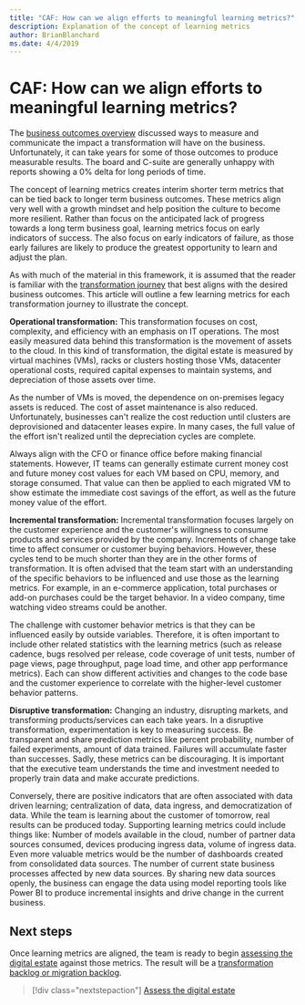 ```yaml
---
title: "CAF: How can we align efforts to meaningful learning metrics?"
description: Explanation of the concept of learning metrics
author: BrianBlanchard
ms.date: 4/4/2019
---
```


<!-- markdownlint-disable MD026 -->

# CAF: How can we align efforts to meaningful learning metrics?

The [business outcomes overview](business-outcomes/overview.md) discussed ways to measure and communicate the impact a transformation will have on the business. Unfortunately, it can take years for some of those outcomes to produce measurable results. The board and C-suite are generally unhappy with reports showing a 0% delta for long periods of time.

The concept of learning metrics creates interim shorter term metrics that can be tied back to longer term business outcomes. These metrics align very well with a growth mindset and help position the culture to become more resilient. Rather than focus on the anticipated lack of progress towards a long term business goal, learning metrics focus on early indicators of success. The also focus on early indicators of failure, as those early failures are likely to produce the greatest opportunity to learn and adjust the plan.

As with much of the material in this framework, it is assumed that the reader is familiar with the [transformation journey](../governance/journeys/overview.md) that best aligns with the desired business outcomes. This article will outline a few learning metrics for each transformation journey to illustrate the concept.

**Operational transformation:** This transformation focuses on cost, complexity, and efficiency with an emphasis on IT operations. The most easily measured data behind this transformation is the movement of assets to the cloud. In this kind of transformation, the digital estate is measured by virtual machines (VMs), racks or clusters hosting those VMs, datacenter operational costs, required capital expenses to maintain systems, and depreciation of those assets over time.

As the number of VMs is moved, the dependence on on-premises legacy assets is reduced. The cost of asset maintenance is also reduced. Unfortunately, businesses can't realize the cost reduction until clusters are deprovisioned and datacenter leases expire. In many cases, the full value of the effort isn't realized until the depreciation cycles are complete.

Always align with the CFO or finance office before making financial statements. However, IT teams can generally estimate  current money cost and future money cost values for each VM based on CPU, memory, and storage consumed. That value can then be applied to each migrated VM to show estimate the immediate cost savings of the effort, as well as the future money value of the effort.

**Incremental transformation:** Incremental transformation focuses largely on the customer experience and the customer's willingness to consume products and services provided by the company. Increments of change take time to affect consumer or customer buying behaviors. However, these cycles tend to be much shorter than they are in the other forms of transformation. It is often advised that the team start with an understanding of the specific behaviors to be influenced and use those as the learning metrics. For example, in an e-commerce application, total purchases or add-on purchases could be the target behavior. In a video company, time watching video streams could be another.

The challenge with customer behavior metrics is that they can be influenced easily by outside variables. Therefore, it is often important to include other related statistics with the learning metrics (such as release cadence, bugs resolved per release, code coverage of unit tests, number of page views, page throughput, page load time, and other app performance metrics). Each can show different activities and changes to the code base and the customer experience to correlate with the higher-level customer behavior patterns.

**Disruptive transformation:** Changing an industry, disrupting markets, and transforming products/services can each take years. In a disruptive transformation, experimentation is key to measuring success. Be transparent and share prediction metrics like percent probability, number of failed experiments, amount of data trained. Failures will accumulate faster than successes. Sadly, these metrics can be discouraging. It is important that the executive team understands the time and investment needed to properly train data and make accurate predictions.

Conversely, there are positive indicators that are often associated with data driven learning; centralization of data, data ingress, and democratization of data. While the team is learning about the customer of tomorrow, real results can be produced today. Supporting learning metrics could include things like: Number of models available in the cloud, number of partner data sources consumed, devices producing ingress data, volume of ingress data. Even more valuable metrics would be the number of dashboards created from consolidated data sources. The number of current state business processes affected by new data sources. By sharing new data sources openly, the business can engage the data using model reporting tools like Power BI to produce incremental insights and drive change in the current business.

## Next steps

Once learning metrics are aligned, the team is ready to begin [assessing the digital estate](../digital-estate/overview.md) against those metrics.
The result will be a [transformation backlog or migration backlog](../migrate/migration-considerations/prerequisites/technical-complexity.md).

> [!div class="nextstepaction"]
> [Assess the digital estate](../digital-estate/overview.md)
